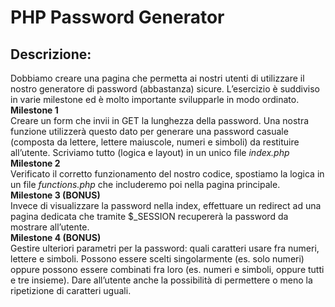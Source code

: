 PHP Password Generator
===
## Descrizione: <br>
Dobbiamo creare una pagina che permetta ai nostri utenti di utilizzare il nostro generatore di password (abbastanza) sicure.
L’esercizio è suddiviso in varie milestone ed è molto importante svilupparle in modo ordinato.<br>
**Milestone 1**<br>
Creare un form che invii in GET la lunghezza della password. Una nostra funzione utilizzerà questo dato per generare una password casuale (composta da lettere, lettere maiuscole, numeri e simboli) da restituire all’utente.
Scriviamo tutto (logica e layout) in un unico file *index.php*<br>
**Milestone 2**<br>
Verificato il corretto funzionamento del nostro codice, spostiamo la logica in un file *functions.php* che includeremo poi nella pagina principale.<br>
**Milestone 3 (BONUS)**<br>
Invece di visualizzare la password nella index, effettuare un redirect ad una pagina dedicata che tramite $_SESSION recupererà la password da mostrare all’utente.<br>
**Milestone 4 (BONUS)**<br>
Gestire ulteriori parametri per la password: quali caratteri usare fra numeri, lettere e simboli. Possono essere scelti singolarmente (es. solo numeri) oppure possono essere combinati fra loro (es. numeri e simboli, oppure tutti e tre insieme).
Dare all’utente anche la possibilità di permettere o meno la ripetizione di caratteri uguali.